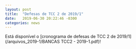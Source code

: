 ```yaml
---
layout: post
title:  "Defesas de TCC 2 de 2019/1"
date:   2019-06-30 20:22:46 -0300
categories: news
---
```


Está disponível o [cronograma de defesas de TCC 2 de 2019/1](/arquivos_2019-1/BANCAS TCC2 - 2019-1.pdf)!

